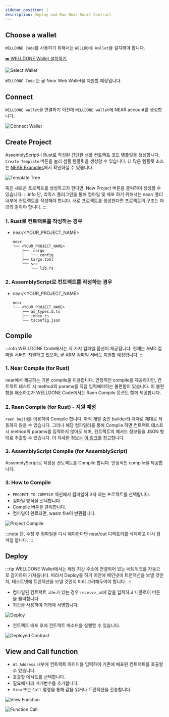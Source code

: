 ```yaml
---
sidebar_position: 1
description: Deploy and Run Near Smart Contract
---
```


## Choose a wallet

`WELLDONE Code`를 사용하기 위해서는 `WELLDONE Wallet`을 설치해야 합니다.

[➡️ WELLDONE Wallet 설치하기](https://chrome.google.com/webstore/detail/welldone-wallet/bmkakpenjmcpfhhjadflneinmhboecjf?hl=en)

![Select Wallet](img/select-wallet.png?raw=true 'Select Wallet')

`WELLDONE Code` 는 곧 Near Web Wallet을 지원할 예정입니다.

## Connect

`WELLDONE wallet`을 연결하기 이전에 `WELLDONE wallet`에 NEAR account를 생성합니다.

![Connect Wallet](img/connect-wallet.png?raw=true 'Connect Wallet')

## Create Project

AssemblyScript나 Rust로 작성된 간단한 샘플 컨트랙트 코드 탬플릿을 생성합니다. `Create Template` 버튼을 눌러 샘플 템플릿을 생성할 수 있습니다. 더 많은 템플릿 소스는 [NEAR Examples](https://examples.near.org/)에서 확인하실 수 있습니다.

![Template Tree](img/template-tree.png?raw=true 'Template Tree')

혹은 새로운 프로젝트를 생성하고자 한다면, New Project 버튼을 클릭하여 생성할 수 있습니다.
:::info
단, 리믹스 플러그인을 통해 컴파일 및 배포 하기 위해서는 near/ 폴더 내부에 컨트랙트를 작성해야 합니다. 새로 프로젝트를 생성한다면 프로젝트의 구조는 아래와 같아야 합니다.
:::

### 1. Rust로 컨트랙트를 작성하는 경우

- near/<YOUR_PROJECT_NAME>
  ```
  near
  └── <YOUR_PROJECT_NAME>
      ├── .cargo
      │   └── config
      ├── Cargo.toml
      └── src
          └── lib.rs
  ```

### 2. AssemblyScript로 컨트랙트를 작성하는 경우

- near/<YOUR_PROJECT_NAME>
  ```
  near
  └── <YOUR_PROJECT_NAME>
      ├── as_types.d.ts
      ├── index.ts
      └── tsconfig.json
  ```

## Compile

:::info
WELLDONE Code에서는 세 가지 컴파일 옵션이 제공됩니다. 현재는 AMD 컴파일 서버만 지원하고 있으며, 곧 ARM 컴파일 서버도 지원할 예정입니다.
:::

### 1. Near Compile (for Rust)

near에서 제공하는 기본 compile을 이용합니다. 안정적인 compile을 제공하지만, 컨트랙트 테스트 시 method의 params를 직접 입력해야하는 불편함이 있습니다. 이 불편함을 해소하고자 WELLDONE Code에서는 Raen Compile 옵션도 함께 제공합니다.

### 2. Raen Compile (for Rust) - 지원 예정

`raen build`를 이용하여 Compile 합니다. 아직 개발 중인 builder라 때때로 제대로 작동하지 않을 수 있습니다.
그러나 해당 컴파일러를 통해 Compile 하면 컨트랙트 테스트 시 method의 params를 입력하지 않아도 되며, 컨트랙트의 메서드 정보들을 JSON 형태로 추출할 수 있습니다. 더 자세한 정보는 [이 링크](https://github.com/raendev/raen)를 참고합니다.

### 3. AssemblyScript Compile (for AssemblyScript)

AssemblyScript로 작성된 컨트랙트를 Compile 합니다. 안정적인 compile을 제공합니다.

### 3. How to Compile

- `PROJECT TO COMPILE` 섹션에서 컴파일하고자 하는 프로젝트를 선택합니다.
- 컴파일 방식을 선택합니다.
- Complie 버튼을 클릭합니다.
- 컴파일이 완료되면, wasm file이 반환됩니다.

![Project Compile](img/project-compile.png?raw=true 'Project Compile')

:::note
단, 수정 후 컴파일을 다시 해야한다면 near/out 디렉토리를 삭제하고 다시 컴파일 합니다.
:::

## Deploy

:::tip
WELLDONE Wallet에서는 해당 지갑 주소에 연결되어 있는 네트워크를 자동으로 감지하여 가져옵니다. 따라서 Deploy를 하기 이전에 메인넷에 트랜잭션을 보낼 것인지, 테스트넷에 트랜잭션을 보낼 것인지 미리 고려해두어야 합니다.
:::

- 컴파일된 컨트랙트 코드가 있는 경우 `receive_id`에 값을 입력하고 디플로이 버튼을 클릭합니다.
- 지갑을 사용하여 거래에 서명합니다.

![Deploy](img/deploy.png?raw=true 'Deploy')

- 컨트랙트 배포 후에 컨트랙트 메소드를 실행할 수 있습니다.

![Deployed Contract](img/deployed-contract.png?raw=true 'Deployed Contract')

## View and Call function

<!-- :::info
WELLDONE Code에서는 Near Contract에 대한 빌드를 `raen build`를 사용해서 진행할 수 있습니다. `raen build`를 사용하면 파라미터를 따로 입력하지 않아도 손쉽게 `View`나 `Call`에 대한 테스트를 진행할 수 있습니다. `raen build`가 아닌 방식으로 빌드한 컨트랙트를 `At Address`에 입력하여 불러오는 경우, 따로 메서드에 대한 파라미터를 입력하여야 합니다.
::: -->

- `At Address` 내부에 컨트랙트 아이디를 입력하여 기존에 배포된 컨트랙트를 호출할 수 있습니다.
- 호출할 메서드를 선택합니다.
- 필요에 따라 매개변수를 추가합니다.
- `View` 또는 `Call` 명령을 통해 값을 읽거나 트랜잭션을 전송합니다.

![View Function](img/view-function.png?raw=true 'View Function')

![Function Call](img/function-call.png?raw=true 'Function Call')
